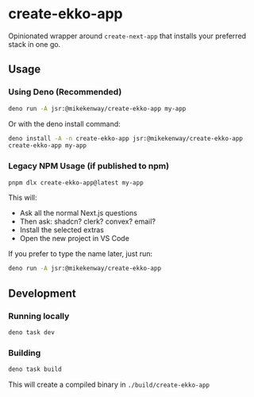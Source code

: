 # create-ekko-app

Opinionated wrapper around `create-next-app` that installs your preferred stack in one go.

## Usage

### Using Deno (Recommended)

```bash
deno run -A jsr:@mikekenway/create-ekko-app my-app
```

Or with the deno install command:

```bash
deno install -A -n create-ekko-app jsr:@mikekenway/create-ekko-app
create-ekko-app my-app
```

### Legacy NPM Usage (if published to npm)

```bash
pnpm dlx create-ekko-app@latest my-app
```

This will:
- Ask all the normal Next.js questions
- Then ask: shadcn? clerk? convex? email?
- Install the selected extras
- Open the new project in VS Code

If you prefer to type the name later, just run:

```bash
deno run -A jsr:@mikekenway/create-ekko-app
```

## Development

### Running locally

```bash
deno task dev
```

### Building

```bash
deno task build
```

This will create a compiled binary in `./build/create-ekko-app`
